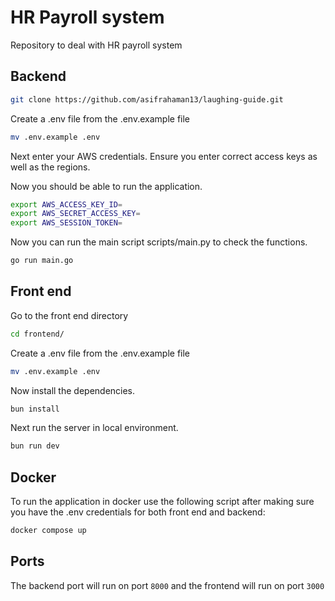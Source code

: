 # HR Payroll system

Repository to deal with HR payroll system


## Backend

```bash
git clone https://github.com/asifrahaman13/laughing-guide.git
```

Create a .env file from the .env.example file

```bash
mv .env.example .env
```


Next enter your AWS credentials. Ensure you enter correct access keys as well as the regions.

Now you should be able to run the application.

```bash
export AWS_ACCESS_KEY_ID=
export AWS_SECRET_ACCESS_KEY=
export AWS_SESSION_TOKEN=
```

Now you can run the main script scripts/main.py to check the functions.

```bash
go run main.go
```

## Front end

Go to the front end directory

```bash
cd frontend/
```

Create a .env file from the .env.example file

```bash
mv .env.example .env
```

Now install the dependencies.

```bash
bun install
```

Next run the server in local environment.

```bash
bun run dev
```

## Docker

To run the application in docker use the following script after making sure you have the .env credentials for both front end and backend:

```bash
docker compose up
```

## Ports

The backend port will run on port `8000` and the frontend will run on port `3000`
